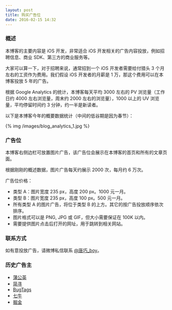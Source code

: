 ```yaml
---
layout: post
title: 购买广告位
date: 2016-02-15 14:32
---
```


### 概述

本博客的主要内容是 iOS 开发，非常适合 iOS 开发相关的广告内容投放，例如招聘信息、商业 SDK、第三方的商业服务等。

大家可以算一下，对于招聘来说，通常招到一个 iOS 开发者需要给付猎头 3 个月左右的工资作为费用。我们假设 iOS 开发者的月薪是 1 万，那这个费用可以在本博客投放 5 年的广告。

根据 Google Analytics 的统计，本博客每天平均 3000 左右的 PV 浏览量（工作日约 4000 左右浏览量，周末约 2000 左右的浏览量），1000 以上的 UV 浏览量，平均停留时间约 3 分钟，约一半是新读者。

以下是本博客今年的概要数据统计（中间的低谷期是因为春节）：

{% img /images/blog_analytics_1.jpg %}

### 广告位

本博客右侧边栏可放置图片广告，该广告位会展示在本博客的首页和所有的文章页面。

根据刚刚的概述数据，图片广告每天约展示 2000 次，每月约 6 万次。

广告位价格：

 * 类型 A：图片宽度 235 px，高度 200 px。1000 元一月。
 * 类型 B：图片宽度 235 px，高度 100 px。500 元一月。
 * 所有类型 A 的图片广告，将位于类型 B 的上方。其它的按广告投放顺序依次排序。
 * 图片格式可以是 PNG, JPG 或 GIF，但大小需要保证在 100K 以内。
 * 需要提供图片点击后打开的网址，用于跳转到相关网站。

### 联系方式

如有意投放广告，请微博私信联系 [@唐巧_boy](http://weibo.com/tangqiaoboy)。

### 历史广告主

 * [蒲公英](https://www.pgyer.com/)
 * [简寻](https://jianxun.io/?utm_source=ad&utm_medium=site_ad&utm_compaign=tangqiao&utm_content=pos_right&utm_term=jialezhang)
 * [BugTags](https://www.bugtags.com/?utm_source=devtang&utm_medium=banner&utm_campaign=678_banner&utm_content=umbrella&utm_term=inapp)
 * [七牛](http://www.qiniu.com/products/live?utm_campaign=zhiboyunproduct&utm_source=tangqiao&utm_medium=advposition&utm_content=png)
 * [掘金](http://gold.xitu.io/welcome/ios/?utm_source=tangqiao&utm_medium=banner&utm_content=gaoshou&utm_campaign=q3_personal)

